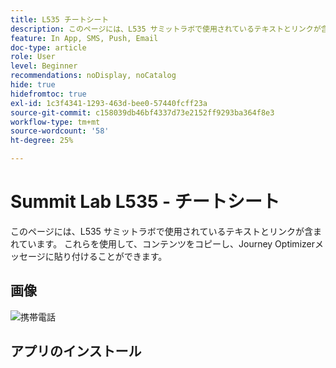 ```yaml
---
title: L535 チートシート
description: このページには、L535 サミットラボで使用されているテキストとリンクが含まれています。
feature: In App, SMS, Push, Email
doc-type: article
role: User
level: Beginner
recommendations: noDisplay, noCatalog
hide: true
hidefromtoc: true
exl-id: 1c3f4341-1293-463d-bee0-57440fcff23a
source-git-commit: c158039db46bf4337d73e2152ff9293ba364f8e3
workflow-type: tm+mt
source-wordcount: '58'
ht-degree: 25%

---
```


# Summit Lab L535 - チートシート

このページには、L535 サミットラボで使用されているテキストとリンクが含まれています。 これらを使用して、コンテンツをコピーし、Journey Optimizerメッセージに貼り付けることができます。

## 画像

![ 携帯電話 ](/help/summit-lab-assets/assets/online-banking-app-01.png)

## アプリのインストール
